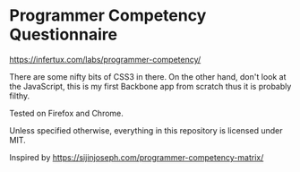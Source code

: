 Programmer Competency Questionnaire
===================================

https://infertux.com/labs/programmer-competency/

There are some nifty bits of CSS3 in there.
On the other hand, don't look at the JavaScript, this is my first Backbone app from scratch thus it is probably filthy.

Tested on Firefox and Chrome.

Unless specified otherwise, everything in this repository is licensed under MIT.

Inspired by https://sijinjoseph.com/programmer-competency-matrix/

